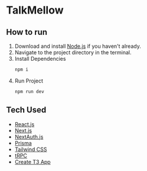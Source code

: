 # TalkMellow

## How to run 
1. Download and install [Node.js](https://nodejs.org/en/download/current) if you haven't already.
2. Navigate to the project directory in the terminal.
3. Install Dependencies
   ```bash
   npm i
   ```
4. Run Project
   ```bash
   npm run dev
   ```
   
## Tech Used

- [React.js](https://react.dev)
- [Next.js](https://nextjs.org)
- [NextAuth.js](https://next-auth.js.org)
- [Prisma](https://prisma.io)
- [Tailwind CSS](https://tailwindcss.com)
- [tRPC](https://trpc.io)
- [Create T3 App](https://create.t3.gg/)
